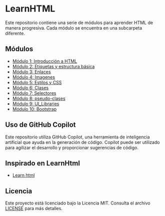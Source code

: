 # LearnHTML

Este repositorio contiene una serie de módulos para aprender HTML de manera progresiva. Cada módulo se encuentra en una subcarpeta diferente.

## Módulos

- [Módulo 1: Introducción a HTML](./modulo1)
- [Módulo 2: Etiquetas y estructura básica](./modulo2)
- [Módulo 3: Enlaces](./modulo3)
- [Módulo 4: Imagenes](./modulo4)
- [Módulo 5: Estilos y CSS](./modulo5)
- [Módulo 6: Clases](./modulo6)
- [Módulo 7: Selectores](./modulo7)
- [Módulo 8: pseudo-clases](./modulo8)
- [Módulo 9: UI_Libraries](https://learn-html.org/en/UI_Libraries)
- [Módulo 10: Bootstrap](./modulo10)

## Uso de GitHub Copilot

Este repositorio utiliza GitHub Copilot, una herramienta de inteligencia artificial que ayuda en la generación de código. Copilot puede ser utilizado para agilizar el desarrollo y proporcionar sugerencias de código.

## Inspirado en LearnHtml

- [Learn html](https://learn-html.org)

## Licencia

Este proyecto está licenciado bajo la Licencia MIT. Consulta el archivo [LICENSE](./LICENSE) para más detalles.
